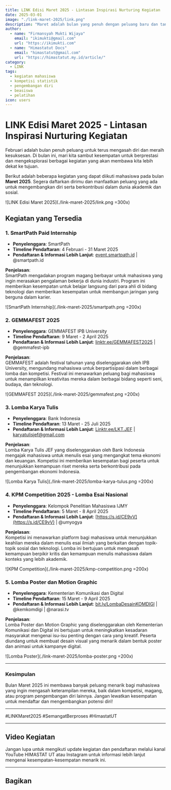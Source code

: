 ```yaml
--- 
title: LINK Edisi Maret 2025 - Lintasan Inspirasi Nurturing Kegiatan
date: 2025-03-01
image: "./link-maret-2025/link.png"
description: "Maret adalah bulan yang penuh dengan peluang baru dan tantangan menarik. Mari kita sambut bulan ini dengan semangat untuk terus belajar dan berkembang."
author:
  - name: "Firmansyah Mukti Wijaya"
    email: "ikimukti@gmail.com"
    url: "https://ikimukti.com"
  - name: "Himastatut Docs"
    email: "himastatut@gmail.com"
    url: "https://himastatut.my.id/article/"
category: 
  - LINK
tags:
  - kegiatan mahasiswa
  - kompetisi statistik
  - pengembangan diri
  - beasiswa
  - pelatihan
icon: users
--- 
```


# LINK Edisi Maret 2025 - Lintasan Inspirasi Nurturing Kegiatan

Februari adalah bulan penuh peluang untuk terus mengasah diri dan meraih kesuksesan. Di bulan ini, mari kita sambut kesempatan untuk berprestasi dan mengeksplorasi berbagai kegiatan yang akan membawa kita lebih dekat ke tujuan.

Berikut adalah beberapa kegiatan yang dapat diikuti mahasiswa pada bulan **Maret 2025**. Segera daftarkan dirimu dan manfaatkan peluang yang ada untuk mengembangkan diri serta berkontribusi dalam dunia akademik dan sosial.

![LINK Edisi Maret 2025](./link-maret-2025/link.png =300x)

## Kegiatan yang Tersedia

### 1. **SmartPath Paid Internship**
- **Penyelenggara**: SmartPath
- **Timeline Pendaftaran**: 4 Februari - 31 Maret 2025
- **Pendaftaran & Informasi Lebih Lanjut**: [event.smartpath.id](https://event.smartpath.id) | @smartpath.id

**Penjelasan**:  
SmartPath mengadakan program magang berbayar untuk mahasiswa yang ingin merasakan pengalaman bekerja di dunia industri. Program ini memberikan kesempatan untuk belajar langsung dari para ahli di bidang teknologi dan memberikan kesempatan untuk membangun jaringan yang berguna dalam karier.

![SmartPath Internship](./link-maret-2025/smartpath.png =200x)

### 2. **GEMMAFEST 2025**
- **Penyelenggara**: GEMMAFEST IPB University
- **Timeline Pendaftaran**: 9 Maret - 2 April 2025
- **Pendaftaran & Informasi Lebih Lanjut**: [linktr.ee/GEMMAFEST2025](https://linktr.ee/GEMMAFEST2025) | @gemmafest-ipb

**Penjelasan**:  
GEMMAFEST adalah festival tahunan yang diselenggarakan oleh IPB University, mengundang mahasiswa untuk berpartisipasi dalam berbagai lomba dan kompetisi. Festival ini menawarkan peluang bagi mahasiswa untuk menampilkan kreativitas mereka dalam berbagai bidang seperti seni, budaya, dan teknologi.

![GEMMAFEST 2025](./link-maret-2025/gemmafest.png =200x)

### 3. **Lomba Karya Tulis**
- **Penyelenggara**: Bank Indonesia
- **Timeline Pendaftaran**: 13 Maret - 25 Juli 2025
- **Pendaftaran & Informasi Lebih Lanjut**: [Linktr.ee/LKT.JEF](https://linktr.ee/LKT.JEF) | karyatulisjef@gmail.com

**Penjelasan**:  
Lomba Karya Tulis JEF yang diselenggarakan oleh Bank Indonesia mengajak mahasiswa untuk menulis esai yang mengangkat tema ekonomi dan keuangan. Kompetisi ini memberikan kesempatan bagi peserta untuk menunjukkan kemampuan riset mereka serta berkontribusi pada pengembangan ekonomi Indonesia.

![Lomba Karya Tulis](./link-maret-2025/lomba-karya-tulus.png =200x)

### 4. **KPM Competition 2025 - Lomba Esai Nasional**
- **Penyelenggara**: Kelompok Penelitian Mahasiswa IJMY
- **Timeline Pendaftaran**: 5 Maret - 8 April 2025
- **Pendaftaran & Informasi Lebih Lanjut**: [https://s.id/CE9vV](https://s.id/CE9vV) | @umyogya

**Penjelasan**:  
Kompetisi ini menawarkan platform bagi mahasiswa untuk menunjukkan keahlian mereka dalam menulis esai ilmiah yang berkaitan dengan topik-topik sosial dan teknologi. Lomba ini bertujuan untuk mengasah kemampuan berpikir kritis dan kemampuan menulis mahasiswa dalam konteks yang lebih akademik.

![KPM Competition](./link-maret-2025/kmp-competition.png =200x)

### 5. **Lomba Poster dan Motion Graphic**
- **Penyelenggara**: Kementerian Komunikasi dan Digital
- **Timeline Pendaftaran**: 15 Maret - 9 April 2025
- **Pendaftaran & Informasi Lebih Lanjut**: [bit.ly/LombaDesainKOMDlGl](https://bit.ly/LombaDesainKOMDlGl) | @kemkomdigi | @narasi.tv

**Penjelasan**:  
Lomba Poster dan Motion Graphic yang diselenggarakan oleh Kementerian Komunikasi dan Digital ini bertujuan untuk meningkatkan kesadaran masyarakat mengenai isu-isu penting dengan cara yang kreatif. Peserta diundang untuk membuat desain visual yang menarik dalam bentuk poster dan animasi untuk kampanye digital.

![Lomba Poster](./link-maret-2025/lomba-poster.png =200x)

--- 

### Kesimpulan

Bulan Maret 2025 ini membawa banyak peluang menarik bagi mahasiswa yang ingin mengasah keterampilan mereka, baik dalam kompetisi, magang, atau program pengembangan diri lainnya. Jangan lewatkan kesempatan untuk mendaftar dan mengembangkan potensi diri!

--- 

#LINKMaret2025 #SemangatBerproses #HimastatUT  

--- 

## Video Kegiatan
Jangan lupa untuk mengikuti update kegiatan dan pendaftaran melalui kanal YouTube HIMASTAT UT atau Instagram untuk informasi lebih lanjut mengenai kesempatan-kesempatan menarik ini.

--- 



## Bagikan
<Share colorful />
<GitContributors />
<GitChangelog />